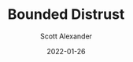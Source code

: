 ---
layout: podcast
title: "Bounded Distrust"
author: Scott Alexander
description: https://astralcodexten.substack.com/p/bounded-distrust
date: 2022-01-26
length: 3712324
duration: 928
guid: bounded-distrust
---